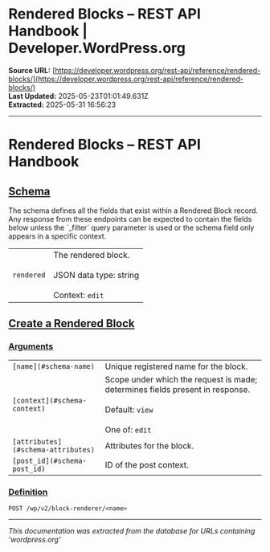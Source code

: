 # Rendered Blocks – REST API Handbook | Developer.WordPress.org

**Source URL:** [https://developer.wordpress.org/rest-api/reference/rendered-blocks/](https://developer.wordpress.org/rest-api/reference/rendered-blocks/)  
**Last Updated:** 2025-05-23T01:01:49.631Z  
**Extracted:** 2025-05-31 16:56:23

---

# Rendered Blocks – REST API Handbook

## [Schema](#schema)

The schema defines all the fields that exist within a Rendered Block record. Any response from these endpoints can be expected to contain the fields below unless the \`\_filter\` query parameter is used or the schema field only appears in a specific context.

|     |     |
| --- | --- |
| `rendered` | The rendered block.<br><br>JSON data type: string<br><br>Context: `edit` |

## [Create a Rendered Block](#create-a-rendered-block)

### [Arguments](#arguments)

|     |     |
| --- | --- |
| `[name](#schema-name)` | Unique registered name for the block. |
| `[context](#schema-context)` | Scope under which the request is made; determines fields present in response.<br><br>Default: `view`<br><br>One of: `edit` |
| `[attributes](#schema-attributes)` | Attributes for the block. |
| `[post_id](#schema-post_id)` | ID of the post context. |

### [Definition](#definition)

`POST /wp/v2/block-renderer/<name>`

---

*This documentation was extracted from the database for URLs containing 'wordpress.org'*
